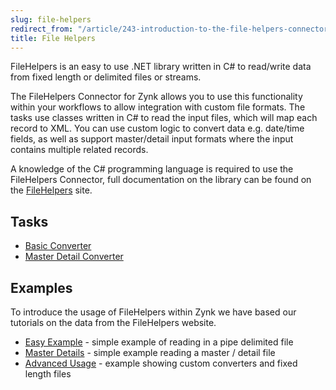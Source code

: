 ```yaml
---
slug: file-helpers
redirect_from: "/article/243-introduction-to-the-file-helpers-connector"
title: File Helpers
---
```

FileHelpers is an easy to use .NET library written in C# to read/write data from fixed length or delimited files or streams.

The FileHelpers Connector for Zynk allows you to use this functionality within your workflows to allow integration with custom file formats. The tasks use classes written in C# to read the input files, which will map each record to XML. You can use custom logic to convert data e.g. date/time fields, as well as support master/detail input formats where the input contains multiple related records.

A knowledge of the C# programming language is required to use the FileHelpers Connector, full documentation on the library can be found on the [FileHelpers](http://www.filehelpers.com/) site.

## Tasks
 * [Basic Converter](basic-converter)
 * [Master Detail Converter](master-detail-converter)

## Examples
To introduce the usage of FileHelpers within Zynk we have based our tutorials on the data from the FileHelpers website.

 * [Easy Example](file-helpers-basics) - simple example of reading in a pipe delimited file
 * [Master Details](master-detail-converter) - simple example reading a master / detail file
 * [Advanced Usage](file-helpers-advanced-usage) - example showing custom converters and fixed length files